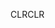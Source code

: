 <span data-ttu-id="936eb-101">CLR</span><span class="sxs-lookup"><span data-stu-id="936eb-101">CLR</span></span>